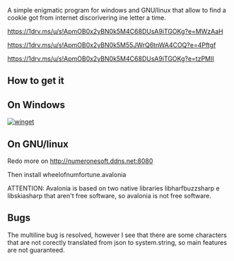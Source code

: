 A simple enigmatic program for windows and GNU/linux that allow to find a cookie got from internet discorìvering ine letter a time.

https://1drv.ms/u/s!ApmOB0x2yBN0k5M4C68DUsA9iTGOKg?e=MWzAaH

https://1drv.ms/u/s!ApmOB0x2yBN0k5M55JWrQ6tnWA4COQ?e=4Pftgf

https://1drv.ms/u/s!ApmOB0x2yBN0k5M4C68DUsA9iTGOKg?e=tzPMII

## How to get it
## On Windows

[![winget](https://user-images.githubusercontent.com/49786146/159123313-3bdafdd3-5130-4b0d-9003-40618390943a.png)](https://marticliment.com/wingetui/share?pid=GiulioSorrentino.wheelofnumfortune.avalonia&pname=wheelofnumforune.avalonia&psource=Winget:%20winget)

## On GNU/linux
Redo more on http://numeronesoft.ddns.net:8080

Then install wheelofnumfortune.avalonia

ATTENTION:
Avalonia is based on two native libraries libharfbuzzsharp e libskiasharp that aren't free software, so avalonia is not free software.

## Bugs

The multiline bug is resolved, however I see that there are some characters that are not corectly translated from json to system.string, so main features are not guaranteed.

